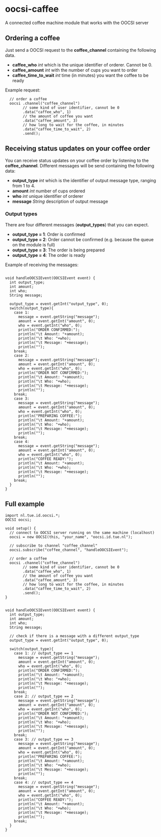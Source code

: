 # oocsi-caffee
A connected coffee machine module that works with the OOCSI server

## Ordering a coffee
Just send a OOCSI request to the **coffee_channel** containing the following data.
* **caffee_who** *int* which is the unique identifier of orderer. Cannot be 0.
* **caffee_amount** *int* with the number of cups you want to order
* **caffee_time_to_wait** *int* time (in minutes) you want the coffee to be ready

Example request:
```
  // order a coffee
  oocsi .channel("coffee_channel")
        // some kind of user identifier, cannot be 0
        .data("caffee_who", 1)
        // the amount of coffee you want
        .data("caffee_amount", 3) 
        // how long to wait for the coffee, in minutes
        .data("caffee_time_to_wait", 2)
        .send(); 
```

## Receiving status updates on your coffee order
You can receive status updates on your coffee order by listening to the **coffee_channel**. Different messages will be send containing the following data:
* **output_type** *int* which is the identifier of output message type, ranging from 1 to 4.
* **amount** *int* number of cups ordered
* **who** *int* unique identifier of orderer
* **message** *String* description of output message

### Output types
There are four different messages (**output_types**) that you can expect.
* **output_type = 1**: Order is confirmed
* **output_type = 2**: Order cannot be confirmed (e.g. because the queue on the module is full)
* **output_type = 3**: The order is being prepared
* **output_type = 4**: The order is ready

Example of receiving the messages:
```

void handleOOCSIEvent(OOCSIEvent event) {
  int output_type;
  int amount;
  int who;
  String message;
  
  output_type = event.getInt("output_type", 0);
  switch(output_type){
    case 1:
      message = event.getString("message");
      amount = event.getInt("amount", 0);
      who = event.getInt("who", 0);
      println("ORDER CONFIRMED:");
      println("\t Amount: "+amount);
      println("\t Who: "+who);
      println("\t Message: "+message);
      println("");
    break;
    case 2:
      message = event.getString("message");
      amount = event.getInt("amount", 0);
      who = event.getInt("who", 0);
      println("ORDER NOT CONFIRMED:");
      println("\t Amount: "+amount);
      println("\t Who: "+who);
      println("\t Message: "+message);
      println("");
    break;
    case 3:
      message = event.getString("message");
      amount = event.getInt("amount", 0);
      who = event.getInt("who", 0);
      println("PREPARING COFFEE:");
      println("\t Amount: "+amount);
      println("\t Who: "+who);
      println("\t Message: "+message);
      println("");
    break;
    case 4:
      message = event.getString("message");
      amount = event.getInt("amount", 0);
      who = event.getInt("who", 0);
      println("COFFEE READY:");
      println("\t Amount: "+amount);
      println("\t Who: "+who);
      println("\t Message: "+message);
      println("");
    break;
  }
}
```

## Full example
```
import nl.tue.id.oocsi.*;
OOCSI oocsi;

void setup() {
  // connect to OOCSI server running on the same machine (localhost)
  oocsi = new OOCSI(this, "your_name", "oocsi.id.tue.nl");

  // subscribe to channel "coffee_channel"
  oocsi.subscribe("coffee_channel", "handleOOCSIEvent");

  // order a coffee
  oocsi .channel("coffee_channel")
        // some kind of user identifier, cannot be 0
        .data("caffee_who", 1)
        // the amount of coffee you want
        .data("caffee_amount", 3) 
        // how long to wait for the coffee, in minutes
        .data("caffee_time_to_wait", 2)
        .send(); 
}


void handleOOCSIEvent(OOCSIEvent event) {
  int output_type;
  int amount;
  int who;
  String message;
  
  // check if there is a message with a different output_type
  output_type = event.getInt("output_type", 0);
  
  switch(output_type){
    case 1: // output_type == 1
      message = event.getString("message");
      amount = event.getInt("amount", 0);
      who = event.getInt("who", 0);
      println("ORDER CONFIRMED:");
      println("\t Amount: "+amount);
      println("\t Who: "+who);
      println("\t Message: "+message);
      println("");
    break;
    case 2: // output_type == 2
      message = event.getString("message");
      amount = event.getInt("amount", 0);
      who = event.getInt("who", 0);
      println("ORDER NOT CONFIRMED:");
      println("\t Amount: "+amount);
      println("\t Who: "+who);
      println("\t Message: "+message);
      println("");
    break;
    case 3: // output_type == 3
      message = event.getString("message");
      amount = event.getInt("amount", 0);
      who = event.getInt("who", 0);
      println("PREPARING COFFEE:");
      println("\t Amount: "+amount);
      println("\t Who: "+who);
      println("\t Message: "+message);
      println("");
    break;
    case 4: // output_type == 4
      message = event.getString("message");
      amount = event.getInt("amount", 0);
      who = event.getInt("who", 0);
      println("COFFEE READY:");
      println("\t Amount: "+amount);
      println("\t Who: "+who);
      println("\t Message: "+message);
      println("");
    break;
  }
}
```
